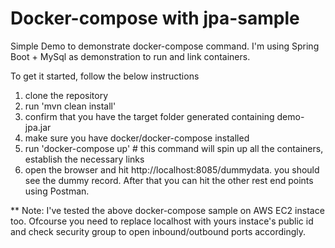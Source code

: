 # Docker-compose with jpa-sample
Simple Demo to demonstrate docker-compose command.
I'm using Spring Boot + MySql as demonstration to run and link containers. 

To get it started, follow the below instructions
1. clone the repository
2. run 'mvn clean install'
3. confirm that you have the target folder generated containing demo-jpa.jar
4. make sure you have docker/docker-compose installed
5. run 'docker-compose up' # this command will spin up all the containers, establish the necessary links 
6. open the browser and hit http://localhost:8085/dummydata. you should see the dummy record. After that you can hit the other rest end points using Postman.

** Note: I've tested the above docker-compose sample on AWS EC2 instace too. Ofcourse you need to replace localhost with yours instace's public id and check security group to open inbound/outbound ports accordingly.
